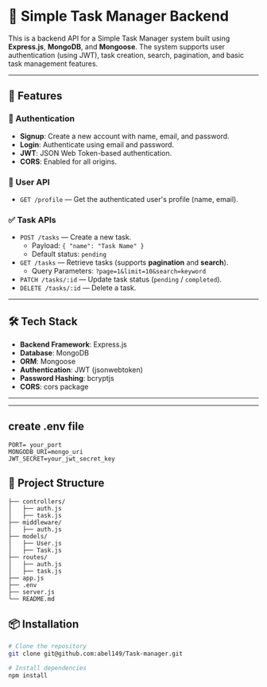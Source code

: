 # 📝 Simple Task Manager Backend

This is a backend API for a Simple Task Manager system built using **Express.js**, **MongoDB**, and **Mongoose**. The system supports user authentication (using JWT), task creation, search, pagination, and basic task management features.

---

## 🚀 Features

### 🔐 Authentication
- **Signup**: Create a new account with name, email, and password.
- **Login**: Authenticate using email and password.
- **JWT**: JSON Web Token-based authentication.
- **CORS**: Enabled for all origins.

### 👤 User API
- `GET /profile` — Get the authenticated user's profile (name, email).

### ✅ Task APIs
- `POST /tasks` — Create a new task.
  - Payload: `{ "name": "Task Name" }`
  - Default status: `pending`
- `GET /tasks` — Retrieve tasks (supports **pagination** and **search**).
  - Query Parameters: `?page=1&limit=10&search=keyword`
- `PATCH /tasks/:id` — Update task status (`pending` / `completed`).
- `DELETE /tasks/:id` — Delete a task.

---

## 🛠️ Tech Stack

- **Backend Framework**: Express.js
- **Database**: MongoDB
- **ORM**: Mongoose
- **Authentication**: JWT (jsonwebtoken)
- **Password Hashing**: bcryptjs
- **CORS**: cors package

---
---
## create .env file
```
PORT= your_port
MONGODB_URI=mongo_uri
JWT_SECRET=your_jwt_secret_key
```
## 📁 Project Structure

```
├── controllers/
│   ├── auth.js
│   ├── task.js
├── middleware/
│   ├── auth.js
├── models/
│   ├── User.js
│   ├── Task.js
├── routes/
│   ├── auth.js
│   ├── task.js
├── app.js
├── .env
├── server.js
└── README.md
```


## 📦 Installation

```bash
# Clone the repository
git clone git@github.com:abel149/Task-manager.git

# Install dependencies
npm install

